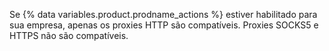 Se {% data variables.product.prodname_actions %} estiver habilitado para sua empresa, apenas os proxies HTTP são compatíveis. Proxies SOCKS5 e HTTPS não são compatíveis.
